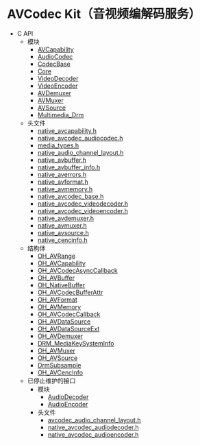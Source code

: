 # AVCodec Kit（音视频编解码服务）

<!--Kit: AVCodec Kit-->
<!--Subsystem: Multimedia-->
<!--Owner: @mr-chencxy; @zhanghongran; @yang-xiaoyu5-->
<!--Designer: @dpy2650--->
<!--Tester: @baotianhao; @cyakee-->
<!--Adviser: @zengyawen-->

- C API<!--avcodec-c-->
  - 模块<!--avcodec-module-->
    - [AVCapability](capi-avcapability.md)
    - [AudioCodec](capi-audiocodec.md)
    - [CodecBase](_codec_base.md)
    - [Core](capi-core.md)
    - [VideoDecoder](capi-videodecoder.md)
    - [VideoEncoder](capi-videoencoder.md)
    - [AVDemuxer](capi-avdemuxer.md)
    - [AVMuxer](capi-avmuxer.md)
    - [AVSource](capi-avsource.md)
    - [Multimedia_Drm](capi-multimedia-drm.md)
  - 头文件<!--avcodec-headerfile-->
    - [native_avcapability.h](capi-native-avcapability-h.md)
    - [native_avcodec_audiocodec.h](capi-native-avcodec-audiocodec-h.md)
    - [media_types.h](capi-media-types-h.md)
    - [native_audio_channel_layout.h](capi-native-audio-channel-layout-h.md)
    - [native_avbuffer.h](capi-native-avbuffer-h.md)
    - [native_avbuffer_info.h](capi-native-avbuffer-info-h.md)
    - [native_averrors.h](capi-native-averrors-h.md)
    - [native_avformat.h](capi-native-avformat-h.md)
    - [native_avmemory.h](capi-native-avmemory-h.md)
    - [native_avcodec_base.h](native__avcodec__base_8h.md)
    - [native_avcodec_videodecoder.h](capi-native-avcodec-videodecoder-h.md)
    - [native_avcodec_videoencoder.h](capi-native-avcodec-videoencoder-h.md)
    - [native_avdemuxer.h](capi-native-avdemuxer-h.md)
    - [native_avmuxer.h](capi-native-avmuxer-h.md)
    - [native_avsource.h](capi-native-avsource-h.md)
    - [native_cencinfo.h](capi-native-cencinfo-h.md)
  - 结构体<!--avcodec-struct-->
    - [OH_AVRange](capi-avcapability-oh-avrange.md)
    - [OH_AVCapability](capi-avcapability-oh-avcapability.md)
    - [OH_AVCodecAsyncCallback](_o_h___a_v_codec_async_callback.md)
    - [OH_AVBuffer](capi-core-oh-avbuffer.md)
    - [OH_NativeBuffer](capi-core-oh-nativebuffer.md)
    - [OH_AVCodecBufferAttr](capi-core-oh-avcodecbufferattr.md)
    - [OH_AVFormat](capi-core-oh-avformat.md)
    - [OH_AVMemory](capi-core-oh-avmemory.md)
    - [OH_AVCodecCallback](_o_h___a_v_codec_callback.md)
    - [OH_AVDataSource](_o_h___a_v_data_source.md)
    - [OH_AVDataSourceExt](_o_h___a_v_data_source_ext.md)
    - [OH_AVDemuxer](capi-avdemuxer-oh-avdemuxer.md)
    - [DRM_MediaKeySystemInfo](capi-avdemuxer-drm-mediakeysysteminfo.md)
    - [OH_AVMuxer](capi-avmuxer-oh-avmuxer.md)
    - [OH_AVSource](capi-avsource-oh-avsource.md)
    - [DrmSubsample](capi-multimedia-drm-drmsubsample.md)
    - [OH_AVCencInfo](capi-multimedia-drm-oh-avcencinfo.md)
  - 已停止维护的接口<!--avcodec-arkts-dep-->
    - 模块<!--avcodec-module-arkts-dep-->
      - [AudioDecoder](_audio_decoder.md)
      - [AudioEncoder](_audio_encoder.md)
    - 头文件<!--avcodec-headerfile-arkts-dep-->
      - [avcodec_audio_channel_layout.h](avcodec__audio__channel__layout_8h.md)
      - [native_avcodec_audiodecoder.h](native__avcodec__audiodecoder_8h.md)
      - [native_avcodec_audioencoder.h](native__avcodec__audioencoder_8h.md)
